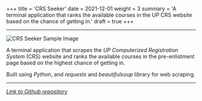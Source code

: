+++
title = 'CRS Seeker'
date = 2021-12-01
weight = 3
summary = 'A terminal application that ranks the available courses in the UP CRS website based on the chance of getting in.'
draft = true
+++

---

![CRS Seeker Sample Image](/crs-seeker-sample.png)

A terminal application that scrapes the _UP Computerized Registration System_ (CRS) website and ranks the available courses in the pre-enlistment page based on the highest chance of getting in.

Built using _Python_, and _requests_ and _beautifulsoup_ library for web scraping.

---

_[Link to Github repository](https://github.com/marshblocker/crs_seeker)_